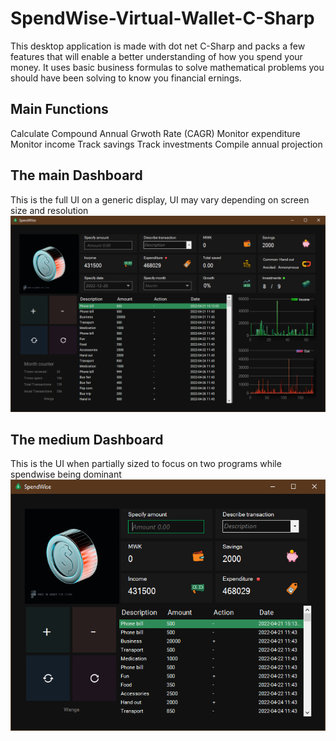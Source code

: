 # SpendWise-Virtual-Wallet-C-Sharp
This desktop application is made with dot net C-Sharp and packs a few features that will enable a better understanding of how you spend your money.
It uses basic business formulas to solve mathematical problems you should have been solving to know you financial ernings.

## Main Functions
Calculate Compound Annual Grwoth Rate (CAGR)
Monitor expenditure 
Monitor income
Track savings
Track investments
Compile annual projection 

## The main Dashboard 
This is the full UI on a generic display, UI may vary depending on screen size and resolution 
![This is an image](https://github.com/V014/SpendWise/blob/master/SpendWise-Max.png)

## The medium Dashboard 
This is the UI when partially sized to focus on two programs while spendwise being dominant
![This is an image](https://github.com/V014/SpendWise/blob/master/SpendWise-Mid.png)

